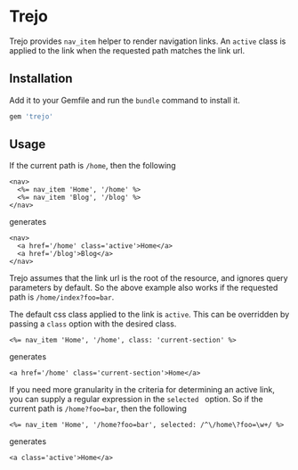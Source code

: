 # Trejo

Trejo provides `nav_item` helper to render navigation links. An `active` class is applied to the link when the requested path matches the link url.

## Installation

Add it to your Gemfile and run the `bundle` command to install it.

 ```ruby
 gem 'trejo'
 ```

## Usage

If the current path is `/home`, then the following

 ```
 <nav>
   <%= nav_item 'Home', '/home' %>
   <%= nav_item 'Blog', '/blog' %>
 </nav>
 ```

generates

 ```
 <nav>
   <a href='/home' class='active'>Home</a>
   <a href='/blog'>Blog</a>
 </nav>
 ```

Trejo assumes that the link url is the root of the resource, and ignores query parameters by default. So the above example also works if the requested path is `/home/index?foo=bar`.

The default css class applied to the link is `active`. This can be overridden by passing a `class` option with the desired class.

 ```
 <%= nav_item 'Home', '/home', class: 'current-section' %>
 ```

generates

 ```
 <a href='/home' class='current-section'>Home</a>
 ```

If you need more granularity in the criteria for determining an active link, you can supply a regular expression in the `selected ` option. So if the current path is `/home?foo=bar`, then the following

 ```
 <%= nav_item 'Home', '/home?foo=bar', selected: /^\/home\?foo=\w+/ %>
 ```

generates

 ```
 <a class='active'>Home</a>
 ```

